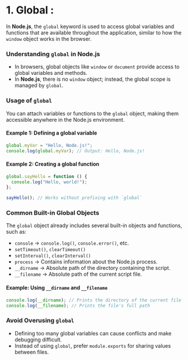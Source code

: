 # 1. Global :

In **Node.js**, the `global` keyword is used to access global variables and functions that are available throughout the application, similar to how the `window` object works in the browser.

### **Understanding `global` in Node.js**

- In browsers, global objects like `window` or `document` provide access to global variables and methods.
- In **Node.js**, there is no `window` object; instead, the global scope is managed by `global`.

### **Usage of `global`**

You can attach variables or functions to the `global` object, making them accessible anywhere in the Node.js environment.

#### **Example 1: Defining a global variable**

```javascript
global.myVar = "Hello, Node.js!";
console.log(global.myVar); // Output: Hello, Node.js!
```

#### **Example 2: Creating a global function**

```javascript
global.sayHello = function () {
  console.log("Hello, world!");
};

sayHello(); // Works without prefixing with `global`
```

### **Common Built-in Global Objects**

The `global` object already includes several built-in objects and functions, such as:

- `console` → `console.log()`, `console.error()`, etc.
- `setTimeout()`, `clearTimeout()`
- `setInterval()`, `clearInterval()`
- `process` → Contains information about the Node.js process.
- `__dirname` → Absolute path of the directory containing the script.
- `__filename` → Absolute path of the current script file.

#### **Example: Using `__dirname` and `__filename`**

```javascript
console.log(__dirname); // Prints the directory of the current file
console.log(__filename); // Prints the file's full path
```

### **Avoid Overusing `global`**

- Defining too many global variables can cause conflicts and make debugging difficult.
- Instead of using `global`, prefer `module.exports` for sharing values between files.
